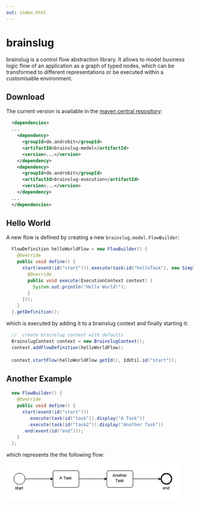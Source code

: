 ```yaml
---
out: index.html
---
```


# brainslug

brainslug is a control flow abstraction library. 
It allows to model business logic flow of an application as a graph of typed nodes, 
which can be transformed to different representations or be executed within a customisable environment.

## Download

The current version is available in the [maven central repository](http://search.maven.org/#search%7Cga%7C1%7Cbrainslug):

```xml
  <dependencies>
  ...
    <dependency>
      <groupId>de.androbit</groupId>
      <artifactId>brainslug-model</artifactId>
      <version>...</version>
    </dependency>
    <dependency>
      <groupId>de.androbit</groupId>
      <artifactId>brainslug-execution</artifactId>
      <version>...</version>
    </dependency>
  ...
  </dependencies>
```

## Hello World

A new flow is defined by creating a new `brainslug.model.FlowBuilder`:

```java
  FlowDefinition helloWorldFlow = new FlowBuilder() {
    @Override
    public void define() {
      start(event(id("start"))).execute(task(id("helloTask"), new SimpleTask() {
        @Override
        public void execute(ExecutionContext context) {
          System.out.println("Hello World!");
        }
      }));
    }
  }.getDefinition();
```

which is executed by adding it to a brainslug context and finally starting it:

```java
  //  create brainslug context with defaults
  BrainslugContext context = new BrainslugContext();
  context.addFlowDefinition(helloWorldFlow);
  
  context.startFlow(helloWorldFlow.getId(), IdUtil.id("start"));
```

## Another Example

```java
  new FlowBuilder() {
    @Override
    public void define() {
      start(event(id("start")))
        .execute(task(id("task")).display("A Task"))
        .execute(task(id("task2")).display("Another Task"))
      .end(event(id("end")));
    }
  };
```

which represents the the following flow:

![task_flow](images/task_flow.png)



